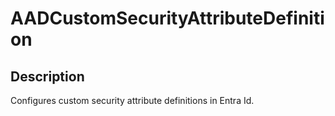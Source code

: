 
# AADCustomSecurityAttributeDefinition

## Description

Configures custom security attribute definitions in Entra Id.
